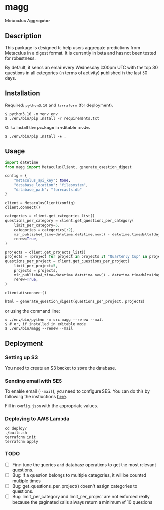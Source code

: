 # magg

Metaculus Aggregator

## Description

This package is designed to help users aggregate predictions from Metaculus in a digest format. 
It is currently in beta and has not been tested for robustness.

By default, it sends an email every Wednesday 3:00pm UTC with the top 30 questions in all categories (in terms of activity) published in the last 30 days.

## Installation

Required: `python3.10` and `terraform` (for deployment).

```
$ python3.10 -m venv env
$ ./env/bin/pip install -r requirements.txt
```

Or to install the package in editable mode:

```
$ ./env/bin/pip install -e .
```

## Usage

```python
import datetime
from magg import MetaculusClient, generate_question_digest

config = {
    "metaculus_api_key": None,
    "database_location": "filesystem",
    "database_path": "forecasts.db"
}

client = MetaculusClient(config)
client.connect()

categories = client.get_categories_list()
questions_per_category = client.get_questions_per_category(
    limit_per_category=5,
    categories = categories[:2],
    min_published_time=datetime.datetime.now() - datetime.timedelta(days=60),
    renew=True,
)

projects = client.get_projects_list()
projects = [project for project in projects if "Quarterly Cup" in project.name]
questions_per_project = client.get_questions_per_project(
    limit_per_project=5,
    projects = projects,
    min_published_time=datetime.datetime.now() - datetime.timedelta(days=60),
    renew=True,
)

client.disconnect()

html = generate_question_digest(questions_per_project, projects)
```

or using the command line:

```
$ ./env/bin/python -m src.magg --renew --mail
$ # or, if installed in editable mode
$ ./env/bin/magg --renew --mail
```

## Deployment

### Setting up S3

You need to create an S3 bucket to store the database.

### Sending email with SES

To enable email (`--mail`), you need to configure SES. 
You can do this by following the instructions [here](https://docs.aws.amazon.com/ses/latest/dg/send-an-email-using-sdk-programmatically.html).

Fill in `config.json` with the appropriate values.

### Deploying to AWS Lambda

```
cd deploy/
./build.sh
terraform init
terraform apply
```

### TODO

- [ ] Fine-tune the queries and database operations to get the most relevant questions.
- [ ] Bug: if a question belongs to multiple categories, it will be counted multiple times.
- [ ] Bug: get_questions_per_project() doesn't assign categories to questions.
- [ ] Bug: limit_per_category and limit_per_project are not enforced really because the paginated calls always return a minimum of 10 questions